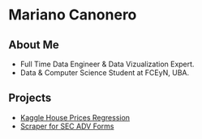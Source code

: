 # Mariano Canonero

## About Me

- Full Time Data Engineer & Data Vizualization Expert.
- Data & Computer Science Student at FCEyN, UBA.

## Projects

- [Kaggle House Prices Regression](https://github.com/marianocanonero/kaggle-house-prices-regression)
- [Scraper for SEC ADV Forms](https://github.com/marianocanonero/scraper-for-sec-adv-forms)
